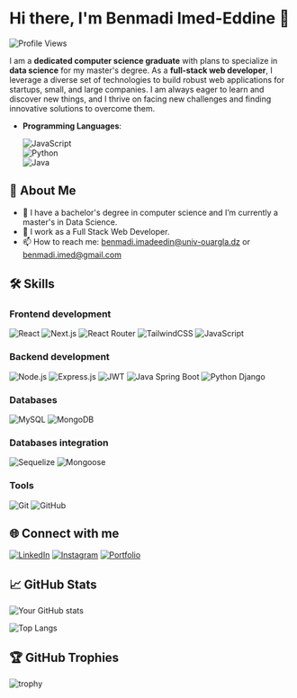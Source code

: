 # Hi there, I'm Benmadi Imed-Eddine 👋

![Profile Views](https://komarev.com/ghpvc/?username=imadbenmadi&color=blueviolet)

I am a **dedicated computer science graduate** with plans to specialize in **data science** for my master's degree. As a **full-stack web developer**, I leverage a diverse set of technologies to build robust web applications for startups, small, and large companies.
I am always eager to learn and discover new things, and I thrive on facing new challenges and finding innovative solutions to overcome them.

- **Programming Languages**:
  
  ![JavaScript](https://img.shields.io/badge/-JavaScript-F7DF1E?logo=javascript&logoColor=black&style=for-the-badge)  
  ![Python](https://img.shields.io/badge/-Python-3776AB?logo=python&logoColor=white&style=for-the-badge)  
  ![Java](https://img.shields.io/badge/-Java-007396?logo=java&logoColor=white&style=for-the-badge)


## 🚀 About Me

- 🌱 I have a bachelor's degree in computer science and I’m currently a master's in Data Science.
- 💼 I work as a Full Stack Web Developer.
- 📫 How to reach me: [benmadi.imadeedin@univ-ouargla.dz](mailto:benmadi.imadeedin@univ-ouargla.dz) or [benmadi.imed@gmail.com](mailto:benmadi.imed@gmail.com)

## 🛠 Skills

### Frontend development
![React](https://img.shields.io/badge/-React-61DAFB?logo=react&logoColor=white&style=for-the-badge)
![Next.js](https://img.shields.io/badge/-Next.js-000000?logo=next.js&logoColor=white&style=for-the-badge)
![React Router](https://img.shields.io/badge/-React_Router-CA4245?logo=react-router&logoColor=white&style=for-the-badge)
![TailwindCSS](https://img.shields.io/badge/-TailwindCSS-38B2AC?logo=tailwind-css&logoColor=white&style=for-the-badge)
![JavaScript](https://img.shields.io/badge/-JavaScript-F7DF1E?logo=javascript&logoColor=black&style=for-the-badge)


### Backend development
![Node.js](https://img.shields.io/badge/-Node.js-339933?logo=node.js&logoColor=white&style=for-the-badge)
![Express.js](https://img.shields.io/badge/-Express.js-000000?logo=express&logoColor=white&style=for-the-badge)
![JWT](https://img.shields.io/badge/-JWT-000000?logo=JSON%20web%20tokens&logoColor=white&style=for-the-badge)
![Java Spring Boot](https://img.shields.io/badge/-Spring_Boot-6DB33F?logo=spring-boot&logoColor=white&style=for-the-badge)
![Python Django](https://img.shields.io/badge/-Django-092E20?logo=django&logoColor=white&style=for-the-badge)


### Databases
![MySQL](https://img.shields.io/badge/-MySQL-4479A1?logo=mysql&logoColor=white&style=for-the-badge)
![MongoDB](https://img.shields.io/badge/-MongoDB-47A248?logo=mongodb&logoColor=white&style=for-the-badge)
### Databases integration
![Sequelize](https://img.shields.io/badge/-Sequelize-52B0E7?logo=sequelize&logoColor=white&style=for-the-badge)
![Mongoose](https://img.shields.io/badge/-Mongoose-880000?logo=mongoose&logoColor=white&style=for-the-badge)

### Tools
![Git](https://img.shields.io/badge/-Git-F05032?logo=git&logoColor=white&style=for-the-badge)
![GitHub](https://img.shields.io/badge/-GitHub-181717?logo=github&logoColor=white&style=for-the-badge)

## 🌐 Connect with me
[![LinkedIn](https://img.shields.io/badge/-LinkedIn-0A66C2?logo=linkedin&logoColor=white&style=for-the-badge)](https://www.linkedin.com/in/imed-eddine-b-4b5a72236/)
[![Instagram](https://img.shields.io/badge/-Instagram-E4405F?logo=instagram&logoColor=white&style=for-the-badge)](https://www.instagram.com/imed.benmadi/)
[![Portfolio](https://img.shields.io/badge/-Portfolio-000000?logo=portfolio&logoColor=white&style=for-the-badge)](https://imadbenmadi.vercel.app/)

## 📈 GitHub Stats
![Your GitHub stats](https://github-readme-stats.vercel.app/api?username=imadbenmadi&show_icons=true&theme=radical)

![Top Langs](https://github-readme-stats.vercel.app/api/top-langs/?username=imadbenmadi&layout=compact&theme=radical)

## 🏆 GitHub Trophies
![trophy](https://github-profile-trophy.vercel.app/?username=imadbenmadi&theme=onedark)
